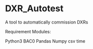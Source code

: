 # DXR_Autotest
A tool to automatically commission DXRs

Requirement Modules:

Python3
BAC0
Pandas
Numpy
csv
time
